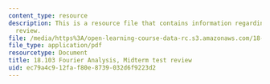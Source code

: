 ```yaml
---
content_type: resource
description: This is a resource file that contains information regarding midterm test
  review.
file: /media/https%3A/open-learning-course-data-rc.s3.amazonaws.com/18-103-fourier-analysis-fall-2013/ec79a4c912faf80e8739032d6f9223d2_MIT18_103F13_midterm-rev.pdf
file_type: application/pdf
resourcetype: Document
title: 18.103 Fourier Analysis, Midterm test review
uid: ec79a4c9-12fa-f80e-8739-032d6f9223d2
---
```

